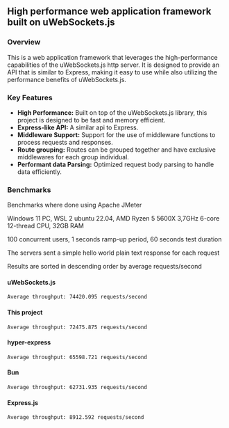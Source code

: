 ## High performance web application framework built on uWebSockets.js

### Overview

This is a web application framework that leverages the high-performance capabilities of the uWebSockets.js http server. It is designed to provide an API that is similar to Express, making it easy to use while also utilizing the performance benefits of uWebSockets.js.

### Key Features

- **High Performance:** Built on top of the uWebSockets.js library, this project is designed to be fast and memory efficient.
- **Express-like API:** A similar api to Express.
- **Middleware Support:** Support for the use of middleware functions to process requests and responses.
- **Route grouping:** Routes can be grouped together and have exclusive middlewares for each group individual.
- **Performant data Parsing:** Optimized request body parsing to handle data efficiently.

### Benchmarks

Benchmarks where done using Apache JMeter

Windows 11 PC, WSL 2 ubuntu 22.04, AMD Ryzen 5 5600X 3,7GHz 6-core 12-thread CPU, 32GB RAM

100 concurrent users, 1 seconds ramp-up period, 60 seconds test duration

The servers sent a simple hello world plain text response for each request

Results are sorted in descending order by average requests/second

#### uWebSockets.js

```
Average throughput: 74420.095 requests/second
```

#### This project

```
Average throughput: 72475.875 requests/second
```

#### hyper-express

```
Average throughput: 65598.721 requests/second
```

#### Bun

```
Average throughput: 62731.935 requests/second
```

#### Express.js

```
Average throughput: 8912.592 requests/second
```
